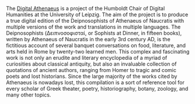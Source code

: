 The [Digital Athenaeus](http://www.dh.uni-leipzig.de/wo/projects/open-greek-and-latin-project/digital-athenaeus/) is a project of the Humboldt Chair of Digital Humanities at the University of Leipzig. The aim of the project is to produce a true digital edition of the Deipnosophists of Athenaeus of Naucratis with multiple versions of the work and translations in multiple languages. The Deipnosophists (Δειπνοσοφισταί, or Sophists at Dinner, in fifteen books), written by Athenaeus of Naucratis in the early 3rd century AD, is the fictitious account of several banquet conversations on food, literature, and arts held in Rome by twenty-two learned men. This complex and fascinating work is not only an erudite and literary encyclopedia of a myriad of curiosities about classical antiquity, but also an invaluable collection of quotations of ancient authors, ranging from Homer to tragic and comic poets and lost historians. Since the large majority of the works cited by Athenaeus is nowadays lost, this compilation is a sort of reference tool for every scholar of Greek theater, poetry, historiography, botany, zoology, and many other topics.
